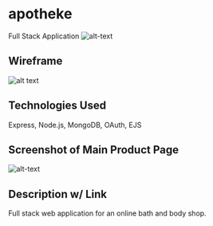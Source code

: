 # apotheke

Full Stack Application 
![alt-text](https://i.imgur.com/Uvvw5SD.png)


<h2>Wireframe</h2>

![alt text](https://i.imgur.com/4Q7icL3.png)

<h2>Technologies Used</h2>

Express, Node.js, MongoDB, OAuth, EJS
<br />

<h2>Screenshot of Main Product Page</h2>

![alt-text](https://i.imgur.com/voWtXjm.png)

<h2>Description w/ Link</h2>

Full stack web application for an online bath and body shop. 





